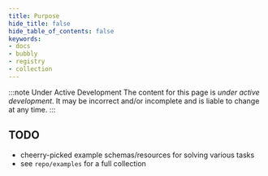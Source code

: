 ```yaml
---
title: Purpose
hide_title: false
hide_table_of_contents: false
keywords:
- docs
- bubbly
- registry
- collection
---
```


:::note Under Active Development
The content for this page is *under active development*. It
may be
incorrect and/or
incomplete and is liable to change at any time.
:::

## TODO

- cheerry-picked example schemas/resources for solving various tasks
- see `repo/examples` for a full collection 